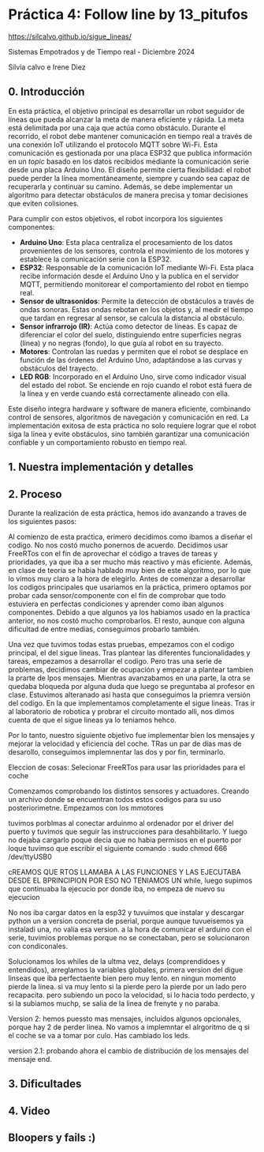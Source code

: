 # Práctica 4: Follow line by 13_pitufos

https://silcalvo.github.io/sigue_lineas/

Sistemas Empotrados y de Tiempo real - Diciembre 2024

Silvia calvo e Irene Diez

## 0. Introducción

En esta práctica, el objetivo principal es desarrollar un robot seguidor de líneas que pueda alcanzar la meta de manera eficiente y rápida. La meta está delimitada por una caja que actúa como obstáculo. Durante el recorrido, el robot debe mantener comunicación en tiempo real a través de una conexión IoT utilizando el protocolo MQTT sobre Wi-Fi. Esta comunicación es gestionada por una placa ESP32 que publica información en un *topic* 
basado en los datos recibidos mediante la comunicación serie desde una placa Arduino Uno.  El diseño permite cierta flexibilidad: el robot puede perder la línea momentáneamente, siempre y cuando sea capaz de recuperarla y continuar su camino.
Además, se debe implementar un algoritmo para detectar obstáculos de manera precisa y tomar decisiones que eviten colisiones.

Para cumplir con estos objetivos, el robot incorpora los siguientes componentes:

- **Arduino Uno**: Esta placa centraliza el procesamiento de los datos provenientes de los sensores, controla el movimiento de los motores y establece la comunicación serie con la ESP32.
- **ESP32**: Responsable de la comunicación IoT mediante Wi-Fi. Esta placa recibe información desde el Arduino Uno y la publica en el servidor MQTT, permitiendo monitorear el comportamiento del robot en tiempo real.
- **Sensor de ultrasonidos**: Permite la detección de obstáculos a través de ondas sonoras. Estas ondas rebotan en los objetos y, al medir el tiempo que tardan en regresar al sensor, se calcula la distancia al obstáculo.
- **Sensor infrarrojo (IR)**: Actúa como detector de líneas. Es capaz de diferenciar el color del suelo, distinguiendo entre superficies negras (línea) y no negras (fondo), lo que guía al robot en su trayecto.
- **Motores**: Controlan las ruedas y permiten que el robot se desplace en función de las órdenes del Arduino Uno, adaptándose a las curvas y obstáculos del trayecto.
- **LED RGB**: Incorporado en el Arduino Uno, sirve como indicador visual del estado del robot. Se enciende en rojo cuando el robot está fuera de la línea y en verde cuando está correctamente alineado con ella.

Este diseño integra hardware y software de manera eficiente, combinando control de sensores, algoritmos de navegación y comunicación en red. La implementación exitosa de esta práctica no solo requiere lograr que el robot siga
la línea y evite obstáculos, sino también garantizar una comunicación confiable y un comportamiento robusto en tiempo real.

## 1. Nuestra implementación y detalles
## 2. Proceso

Durante la realización de esta práctica, hemos ido avanzando a traves de los siguientes pasos:

Al comienzo de esta praćtica, erimero decidimos como ibamos a diseñar el codigo. No nos costó mucho ponernos de acuerdo. Decidimos usar FreeRTos con el fin de aprovechar el código a traves de tareas y prioridades, ya que iba a ser mucho más reactivo y más eficiente. Además, en clase de teoria se habia hablado muy bien de este algoritmo, por lo que lo vimos muy claro a la hora de elegirlo. Antes de comenzar a desarrollar los codigos principales que usariamos en la práctica, primero optamos por probar cada sensor/componente con el fin de comprobar que todo estuviera en perfectas condiciones y aprender como iban algunos componentes. Debido a que algunos ya los habiamos usado en la practica anterior, no nos costó mucho comprobarlos. El resto, aunque con alguna dificultad de entre medias, conseguimos probarlo también. 

Una vez que tuvimos todas estas pruebas, empezamos con el codigo principal, el del sigue lineas. Tras plantear las diferentes funcionalidades y tareas, empezamos a desarrollar el codigo. Pero tras una serie de problemas, decidimos cambiar de ocupación y empezar a plantear tambien la prarte de lpos mensajes. Mientras avanzabamos en una parte, la otra se quedaba bloqueda por alguna duda que luego se preguntaba al profesor en clase. Estuvimos alteranado asi hasta que conseguimos la priemra versión del codigo. En la que implementamos completamente el sigue lineas. Tras ir al laboratorio de robotica y probrar el circuito montado alli, nos dimos cuenta de que el sigue lineas ya lo teniamos hehco.

Por lo tanto, nuestro siguiente objetivo fue implementar bien los mensajes y mejorar la velocidad y eficiencia del coche. TRas un par de dias mas de desarollo, conseguimos implemnentar las dos y por fin, terminarlo. 


Eleccion de cosas:
Selecionar FreeRTos para usar las prioridades para el coche

Comenzamos comprobando los distintos sensores y actuadores. Creando un archivo donde se encuentran todos estos codigos para su uso posteriorimetne. Empezamos con los mmotores

tuvimos porblmas al conectar arduinmo al ordenador por el driver del puerto y tuvimos que seguir las instrucciones para desahbilitarlo. Y luego no dejaba cargarlo poque decia que no habia permisos en el puerto por loque tuvimso que escribir el siguiente comando : sudo chmod 666 /dev/ttyUSB0


cREAMOS QUE RTOS LLAMABA A LAS FUNCIONES Y LAS EJECUTABA DESDE EL BPRINCIPION POR ESO NO TENIAMOS UN  while, luego supimos que continuaba la ejecucio por donde iba, no empeza de nuevo su ejecucion

No nos iba cargar datos en la esp32 y tuvuimos que instalar y descargar python un a version concreta de pserial, porque aunque tuvueisemos ya instaladi una, no valia esa version.
a la hora de comunicar el arduino con el serie, tuvimios problemas porque no se conectaban, pero se solucionaron con condiconales.


Solucionamos los whiles de la ultma vez, delays (comprendidoes y entendidos), arreglamos la variables globales, primera version del digue linseas que iba perfectaente bien pero muy lento. en ningun momento pierde la linea. si va muy lento si la pierde pero la pierde por un lado pero recapacita. pero subiendo un poco 
la velocidad, si lo hacia todo perdecto, y si la subiamos muchp, se salia de la linea de frenyte y no paraba.

Version 2: hemos puessto mas mensajes, incluidos algunos opcionales, porque hay 2 de perder linea. No vamos a implemntar el alrgoritmo de q si el coche se va a tomar por culo. Has cambiado los leds.


version 2.1: probando ahora el cambio de distribución de los mensajes del mensaje end.

## 3. Dificultades
## 4. Video
## Bloopers y fails :)


